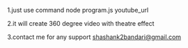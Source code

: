 1.just use command node program.js youtube_url


2.it will create 360 degree video with theatre effect


3.contact me for any support shashank2bandari@gmail.com
